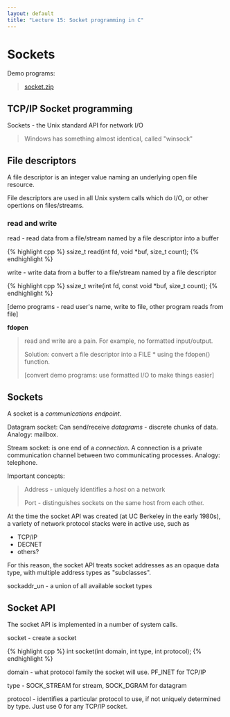 ```yaml
---
layout: default
title: "Lecture 15: Socket programming in C"
---
```


# Sockets

Demo programs:

> [socket.zip](socket.zip)

## TCP/IP Socket programming

Sockets - the Unix standard API for network I/O

> Windows has something almost identical, called "winsock"

## File descriptors

A file descriptor is an integer value naming an underlying open file resource.

File descriptors are used in all Unix system calls which do I/O, or other opertions on files/streams.

### read and write

read - read data from a file/stream named by a file descriptor into a buffer

{% highlight cpp %}
ssize_t read(int fd, void *buf, size_t count);
{% endhighlight %}

write - write data from a buffer to a file/stream named by a file descriptor

{% highlight cpp %}
ssize_t write(int fd, const void *buf, size_t count);
{% endhighlight %}

[demo programs - read user's name, write to file, other program reads from file]

**fdopen**

> read and write are a pain. For example, no formatted input/output.
>
> Solution: convert a file descriptor into a FILE \* using the fdopen() function.
>
> [convert demo programs: use formatted I/O to make things easier]

## Sockets

A socket is a *communications endpoint*.

Datagram socket: Can send/receive *datagrams* - discrete chunks of data. Analogy: mailbox.

Stream socket: is one end of a *connection*. A connection is a private communication channel between two communicating processes. Analogy: telephone.

Important concepts:

> Address - uniquely identifies a *host* on a network
>
> Port - distinguishes sockets on the same host from each other.

At the time the socket API was created (at UC Berkeley in the early 1980s), a variety of network protocol stacks were in active use, such as

-   TCP/IP
-   DECNET
-   others?

For this reason, the socket API treats socket addresses as an opaque data type, with multiple address types as "subclasses".

sockaddr\_un - a union of all available socket types

## Socket API

The socket API is implemented in a number of system calls.

socket - create a socket

{% highlight cpp %}
int socket(int domain, int type, int protocol);
{% endhighlight %}

domain - what protocol family the socket will use. PF\_INET for TCP/IP

type - SOCK\_STREAM for stream, SOCK\_DGRAM for datagram

protocol - identifies a particular protocol to use, if not uniquely determined by type. Just use 0 for any TCP/IP socket.

